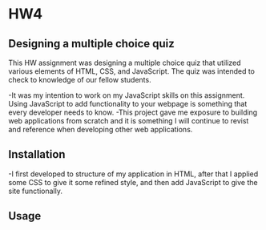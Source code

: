 # HW4

## Designing a multiple choice quiz

This HW assignment was designing a multiple choice quiz that utilized various elements of HTML, CSS, and JavaScript. The quiz was intended to check to knowledge of our fellow students.

-It was my intention to work on my JavaScript skills on this assignment. Using JavaScript to add functionality to your webpage is something that every developer needs to know.
-This project gave me exposure to building web applications from scratch and it is something I will continue to revist and reference when developing other web applications.

## Installation
-I first developed to structure of my application in HTML, after that I applied some CSS to give it some refined style, and then add JavaScript to give the site functionally.

## Usage 

